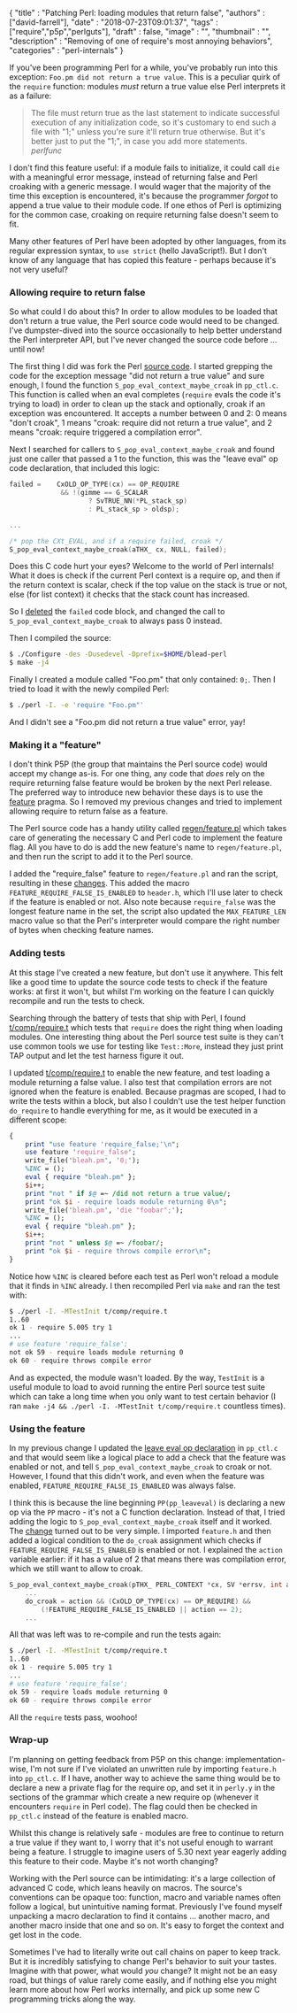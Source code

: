 
  {
    "title"       : "Patching Perl: loading modules that return false",
    "authors"     : ["david-farrell"],
    "date"        : "2018-07-23T09:01:37",
    "tags"        : ["require","p5p","perlguts"],
    "draft"       : false,
    "image"       : "",
    "thumbnail"   : "",
    "description" : "Removing of one of require's most annoying behaviors",
    "categories"  : "perl-internals"
  }

If you've been programming Perl for a while, you've probably run into this exception: `Foo.pm did not return a true value`. This is a peculiar quirk of the `require` function: modules *must* return a true value else Perl interprets it as a failure:

> The file must return true as the last statement to indicate
> successful execution of any initialization code, so it's customary
> to end such a file with "1;" unless you're sure it'll return true
> otherwise. But it's better just to put the "1;", in case you add
> more statements.
> \
> *perlfunc*

I don't find this feature useful: if a module fails to initialize, it could call `die` with a meaningful error message, instead of returning false and Perl croaking with a generic message. I would wager that the majority of the time this exception is encountered, it's because the programmer _forgot_ to append a true value to their module code. If one ethos of Perl is optimizing for the common case, croaking on require returning false doesn't seem to fit.

Many other features of Perl have been adopted by other languages, from its regular expression syntax, to `use strict` (hello JavaScript!). But I don't know of any language that has copied this feature - perhaps because it's not very useful?

### Allowing require to return false

So what could I do about this? In order to allow modules to be loaded that don't return a true value, the Perl source code would need to be changed. I've dumpster-dived into the source occasionally to help better understand the Perl interpreter API, but I've never changed the source code before ... until now!

The first thing I did was fork the Perl [source code](https://github.com/Perl/perl5). I started grepping the code for the exception message "did not return a true value" and sure enough, I found the function `S_pop_eval_context_maybe_croak` in `pp_ctl.c`. This function is called when an eval completes (`require` evals the code it's trying to load) in order to clean up the stack and optionally, croak if an exception was encountered. It accepts a number between 0 and 2: 0 means "don't croak", 1 means "croak: require did not return a true value", and 2 means "croak: require triggered a compilation error".

Next I searched for callers to `S_pop_eval_context_maybe_croak` and found just one caller that passed a 1 to the function, this was the "leave eval" op code declaration, that included this logic:

```c
failed =    CxOLD_OP_TYPE(cx) == OP_REQUIRE
             && !(gimme == G_SCALAR
                    ? SvTRUE_NN(*PL_stack_sp)
                    : PL_stack_sp > oldsp);

...

/* pop the CXt_EVAL, and if a require failed, croak */
S_pop_eval_context_maybe_croak(aTHX_ cx, NULL, failed);
```

Does this C code hurt your eyes? Welcome to the world of Perl internals! What it does is check if the current Perl context is a require op, and then if the return context is scalar, check if the top value on the stack is true or not, else (for list context) it checks that the stack count has increased.

So I [deleted](https://github.com/dnmfarrell/perl5/commit/a27d5730eca477a85b81f3226c13ba87f52b5857) the `failed` code block, and changed the call to `S_pop_eval_context_maybe_croak` to always pass 0 instead.

Then I compiled the source:

```bash
$ ./Configure -des -Dusedevel -Dprefix=$HOME/blead-perl
$ make -j4
```

Finally I created a module called "Foo.pm" that only contained: `0;`. Then I tried to load it with the newly compiled Perl:

```bash
$ ./perl -I. -e 'require "Foo.pm"'
```

And I didn't see a "Foo.pm did not return a true value" error, yay!

### Making it a "feature"

I don't think P5P (the group that maintains the Perl source code) would accept my change as-is. For one thing, any code that _does_ rely on the require returning false feature would be broken by the next Perl release. The preferred way to introduce new behavior these days is to use the [feature](https://metacpan.org/pod/feature) pragma. So I removed my previous changes and tried to implement allowing require to return false as a feature.

The Perl source code has a handy utility called [regen/feature.pl](https://github.com/dnmfarrell/perl5/blob/66f43943f438f5bc7970dab0b7940e46c84909f5/regen/feature.pl) which takes care of generating the necessary C and Perl code to implement the feature flag. All you have to do is add the new feature's name to `regen/feature.pl`, and then run the script to add it to the Perl source.

I added the "require_false" feature to `regen/feature.pl` and ran the script, resulting in these [changes](https://github.com/dnmfarrell/perl5/commit/66f43943f438f5bc7970dab0b7940e46c84909f5#diff-731afc105e527b56f99b7fa4c365e82c). This added the macro `FEATURE_REQUIRE_FALSE_IS_ENABLED` to `header.h`, which I'll use later to check if the feature is enabled or not. Also note because `require_false` was the longest feature name in the set, the script also updated the `MAX_FEATURE_LEN` macro value so that the Perl's interpreter would compare the right number of bytes when checking feature names.

### Adding tests

At this stage I've created a new feature, but don't use it anywhere. This felt like a good time to update the source code tests to check if the feature works: at first it won't, but whilst I'm working on the feature I can quickly recompile and run the tests to check.

Searching through the battery of tests that ship with Perl, I found [t/comp/require.t](https://github.com/dnmfarrell/perl5/blob/5bad2b3959332943ca48f8b4f44af83effad4314/t/comp/require.t) which tests that `require` does the right thing when loading modules. One interesting thing about the Perl source test suite is they can't use common tools we use for testing like `Test::More`, instead they just print TAP output and let the test harness figure it out.

I updated [t/comp/require.t](https://github.com/dnmfarrell/perl5/commit/66ee6057c84e8bcb50f73ed1a11c62df60277f58) to enable the new feature, and test loading a module returning a false value. I also test that compilation errors are not ignored when the feature is enabled. Because pragmas are scoped, I had to write the tests within a block, but also I couldn't use the test helper function `do_require` to handle everything for me, as it would be executed in a different scope:

```perl
{
    print "use feature 'require_false;'\n";
    use feature 'require_false';
    write_file('bleah.pm', '0;');
    %INC = ();
    eval { require "bleah.pm" };
    $i++;
    print "not " if $@ =~ /did not return a true value/;
    print "ok $i - require loads module returning 0\n";
    write_file('bleah.pm', 'die "foobar";');
    %INC = ();
    eval { require "bleah.pm" };
    $i++;
    print "not " unless $@ =~ /foobar/;
    print "ok $i - require throws compile error\n";
}
```

Notice how `%INC` is cleared before each test as Perl won't reload a module that it finds in `%INC` already. I then recompiled Perl via `make` and ran the test with:

```bash
$ ./perl -I. -MTestInit t/comp/require.t
1..60
ok 1 - require 5.005 try 1
...
# use feature 'require_false';
not ok 59 - require loads module returning 0
ok 60 - require throws compile error
```

And as expected, the module wasn't loaded. By the way, `TestInit` is a useful module to load to avoid running the entire Perl source test suite which can take a long time when you only want to test certain behavior (I ran `make -j4 && ./perl -I. -MTestInit t/comp/require.t` countless times).

### Using the feature

In my previous change I updated the [leave eval op declaration](https://github.com/dnmfarrell/perl5/blob/521634c9fb488f9e3a1310d7eec7ab9a94dc2188/pp_ctl.c#L4506) in `pp_ctl.c` and that would seem like a logical place to add a check that the feature was enabled or not, and tell `S_pop_eval_context_maybe_croak` to croak or not. However, I found that this didn't work, and even when the feature was enabled, `FEATURE_REQUIRE_FALSE_IS_ENABLED` was always false.

I think this is because the line beginning `PP(pp_leaveval)` is declaring a new op via the `PP` macro - it's not a C function declaration. Instead of that, I tried adding the logic to `S_pop_eval_context_maybe_croak` itself and it worked. The [change](https://github.com/dnmfarrell/perl5/commit/a003a3f0354ba227835a3c1e29141a354aa13e78) turned out to be very simple. I imported `feature.h` and then added a logical condition to the `do_croak` assignment which checks if `FEATURE_REQUIRE_FALSE_IS_ENABLED` is enabled or not. I explained the `action` variable earlier: if it has a value of 2 that means there was compilation error, which we still want to allow to croak.

```c
S_pop_eval_context_maybe_croak(pTHX_ PERL_CONTEXT *cx, SV *errsv, int action)
    ...
    do_croak = action && (CxOLD_OP_TYPE(cx) == OP_REQUIRE) &&
        (!FEATURE_REQUIRE_FALSE_IS_ENABLED || action == 2);
    ...
```


All that was left was to re-compile and run the tests again:

```bash
$ ./perl -I. -MTestInit t/comp/require.t
1..60
ok 1 - require 5.005 try 1
...
# use feature 'require_false';
ok 59 - require loads module returning 0
ok 60 - require throws compile error
```

All the `require` tests pass, woohoo!

### Wrap-up

I'm planning on getting feedback from P5P on this change: implementation-wise, I'm not sure if I've violated an unwritten rule by importing `feature.h` into `pp_ctl.c`. If I have, another way to achieve the same thing would be to declare a new a private flag for the require op, and set it in `perly.y` in the sections of the grammar which create a new require op (whenever it encounters `require` in Perl code). The flag could then be checked in `pp_ctl.c` instead of the feature is enabled macro.

Whilst this change is relatively safe - modules are free to continue to return a true value if they want to, I worry that it's not useful enough to warrant being a feature. I struggle to imagine users of 5.30 next year eagerly adding this feature to their code. Maybe it's not worth changing?

Working with the Perl source can be intimidating: it's a large collection of advanced C code, which leans heavily on macros. The source's conventions can be opaque too: function, macro and variable names often follow a logical, but unintuitive naming format. Previously I've found myself unpacking a macro declaration to find it contains ... another macro, and another macro inside that one and so on. It's easy to forget the context and get lost in the code.

Sometimes I've had to literally write out call chains on paper to keep track. But it is incredibly satisfying to change Perl's behavior to suit your tastes. Imagine with that power, what would *you* change? It might not be an easy road, but things of value rarely come easily, and if nothing else you might learn more about how Perl works internally, and pick up some new C programming tricks along the way.

